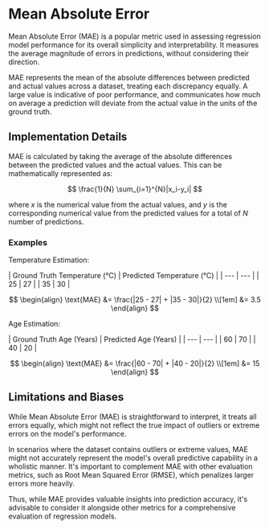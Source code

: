 # Mean Absolute Error

Mean Absolute Error (MAE) is a popular metric used in assessing regression model performance
for its overall simplicity and interpretability. It measures the average magnitude of errors in predictions,
without considering their direction.

MAE represents the mean of the absolute differences between predicted and actual values across a dataset,
treating each discrepancy equally. A large value is indicative of poor performance, and communicates
how much on average a prediction will deviate from the actual value in the units of the ground truth.

## Implementation Details

MAE is calculated by taking the average of the absolute differences between the predicted values and the actual values.
This can be mathematically represented as:

$$
\frac{1}{N} \sum_{i=1}^{N}|x_i-y_i|
$$

where $x$ is the numerical value from the actual values, and $y$ is the corresponding numerical value from the
predicted values for a total of $N$ number of predictions.

### Examples

Temperature Estimation:

<div class="grid" markdown>
| Ground Truth Temperature (&deg;C) | Predicted Temperature (&deg;C) |
| --- | --- |
| 25 | 27 |
| 35 | 30 |

$$
\begin{align}
\text{MAE} &= \frac{|25 - 27| + |35 - 30|}{2} \\[1em]
&= 3.5
\end{align}
$$
</div>

Age Estimation:

<div class="grid" markdown>
| Ground Truth Age (Years) | Predicted Age (Years) |
| --- | --- |
| 60 | 70 |
| 40 | 20 |

$$
\begin{align}
\text{MAE} &= \frac{|60 - 70| + |40 - 20|}{2} \\[1em]
&= 15
\end{align}
$$
</div>

## Limitations and Biases

While Mean Absolute Error (MAE) is straightforward to interpret, it treats all errors equally,
which might not reflect the true impact of outliers or extreme errors on the model's performance.

In scenarios where the dataset contains outliers or extreme values, MAE might not accurately represent
the model's overall predictive capability in a wholistic manner. It's important to complement MAE with other
evaluation metrics, such as Root Mean Squared Error (RMSE), which penalizes larger errors more heavily.

Thus, while MAE provides valuable insights into prediction accuracy, it's advisable to consider it
alongside other metrics for a comprehensive evaluation of regression models.

